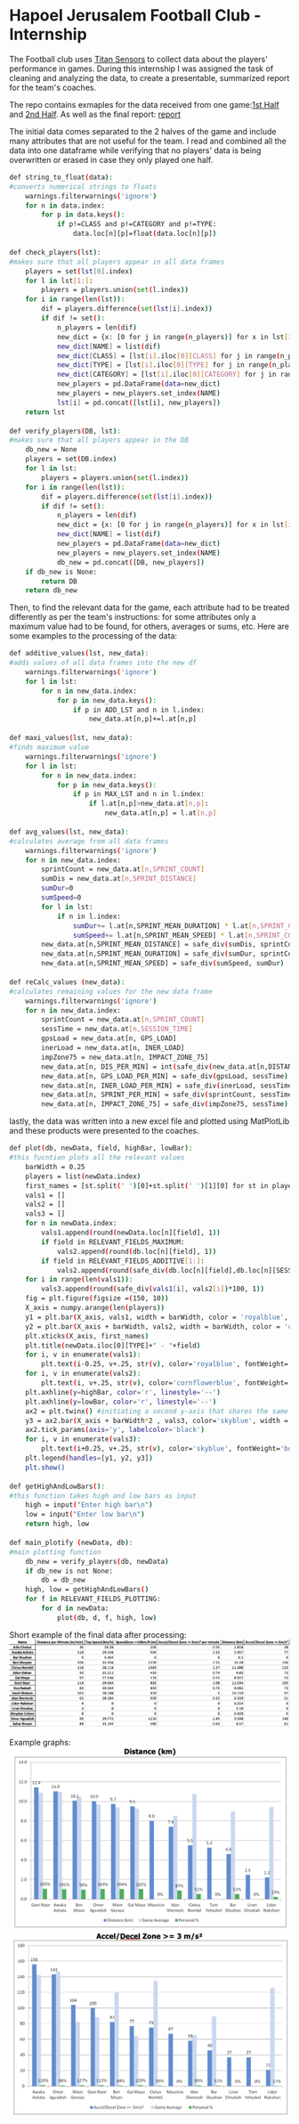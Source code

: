 # Hapoel Jerusalem Football Club - Internship

The Football club uses [Titan Sensors](https://www.titansensor.com/) to collect data about the players' performance in games.
During this internship I was assigned the task of cleaning and analyzing the data, to create a presentable, summarized report for the team's coaches.

The repo contains exmaples for the data received from one game:[1st Half](https://github.com/rotemarie/HJFC/blob/master/1st_Half.xlsx) and [2nd Half](https://github.com/rotemarie/HJFC/blob/master/2nd_Half.xlsx).
As well as the final report: [report](https://github.com/rotemarie/HJFC/blob/master/reportExample.pdf)

The initial data comes separated to the 2 halves of the game and include many attributes that are not useful for the team.
I read and combined all the data into one dataframe while verifying that no players' data is being overwritten or erased in case they only played one half.

```bash
def string_to_float(data):
#converts numerical strings to floats
    warnings.filterwarnings('ignore')
    for n in data.index:
        for p in data.keys():
            if p!=CLASS and p!=CATEGORY and p!=TYPE:
                data.loc[n][p]=float(data.loc[n][p])

def check_players(lst):
#makes sure that all players appear in all data frames
    players = set(lst[0].index)
    for l in lst[1:]:
        players = players.union(set(l.index))
    for i in range(len(lst)):
        dif = players.difference(set(lst[i].index))
        if dif != set():
            n_players = len(dif)
            new_dict = {x: [0 for j in range(n_players)] for x in lst[i].keys()}
            new_dict[NAME] = list(dif)
            new_dict[CLASS] = [lst[i].iloc[0][CLASS] for j in range(n_players)]
            new_dict[TYPE] = [lst[i].iloc[0][TYPE] for j in range(n_players)]
            new_dict[CATEGORY] = [lst[i].iloc[0][CATEGORY] for j in range(n_players)]
            new_players = pd.DataFrame(data=new_dict)
            new_players = new_players.set_index(NAME)
            lst[i] = pd.concat([lst[i], new_players])
    return lst

def verify_players(DB, lst):
#makes sure that all players appear in the DB
    db_new = None
    players = set(DB.index)
    for l in lst:
        players = players.union(set(l.index))
    for i in range(len(lst)):
        dif = players.difference(set(lst[i].index))
        if dif != set():
            n_players = len(dif)
            new_dict = {x: [0 for j in range(n_players)] for x in lst[i].keys()}
            new_dict[NAME] = list(dif)
            new_players = pd.DataFrame(data=new_dict)
            new_players = new_players.set_index(NAME)
            db_new = pd.concat([DB, new_players])
    if db_new is None:
        return DB
    return db_new
```

Then, to find the relevant data for the game, each attribute had to be treated differently as per the team's instructions: for some attributes only a maximum value had to be found, for others, averages or sums, etc.
Here are some examples to the processing of the data:

```bash
def additive_values(lst, new_data):
#adds values of all data frames into the new df
    warnings.filterwarnings('ignore')
    for l in lst:
        for n in new_data.index:
            for p in new_data.keys():
                if p in ADD_LST and n in l.index:
                    new_data.at[n,p]+=l.at[n,p]

def maxi_values(lst, new_data):
#finds maximum value
    warnings.filterwarnings('ignore')
    for l in lst:
        for n in new_data.index:
            for p in new_data.keys():
                if p in MAX_LST and n in l.index:
                    if l.at[n,p]>new_data.at[n,p]:
                        new_data.at[n,p] = l.at[n,p]

def avg_values(lst, new_data):
#calculates average from all data frames
    warnings.filterwarnings('ignore')
    for n in new_data.index:
        sprintCount = new_data.at[n,SPRINT_COUNT]
        sumDis = new_data.at[n,SPRINT_DISTANCE]
        sumDur=0
        sumSpeed=0
        for l in lst:
            if n in l.index:
                sumDur+= l.at[n,SPRINT_MEAN_DURATION] * l.at[n,SPRINT_COUNT]
                sumSpeed+= l.at[n,SPRINT_MEAN_SPEED] * l.at[n,SPRINT_COUNT] * l.at[n,SPRINT_MEAN_DURATION]
        new_data.at[n,SPRINT_MEAN_DISTANCE] = safe_div(sumDis, sprintCount)
        new_data.at[n,SPRINT_MEAN_DURATION] = safe_div(sumDur, sprintCount)
        new_data.at[n,SPRINT_MEAN_SPEED] = safe_div(sumSpeed, sumDur)

def reCalc_values (new_data):
#calculates remaining values for the new data frame 
    warnings.filterwarnings('ignore')
    for n in new_data.index:
        sprintCount = new_data.at[n,SPRINT_COUNT]
        sessTime = new_data.at[n,SESSION_TIME]
        gpsLoad = new_data.at[n, GPS_LOAD]
        inerLoad = new_data.at[n, INER_LOAD]
        impZone75 = new_data.at[n, IMPACT_ZONE_75]
        new_data.at[n, DIS_PER_MIN] = int(safe_div(new_data.at[n,DISTANCE], sessTime) * 1000)
        new_data.at[n, GPS_LOAD_PER_MIN] = safe_div(gpsLoad, sessTime)
        new_data.at[n, INER_LOAD_PER_MIN] = safe_div(inerLoad, sessTime)
        new_data.at[n, SPRINT_PER_MIN] = safe_div(sprintCount, sessTime)
        new_data.at[n, IMPACT_ZONE_75] = safe_div(impZone75, sessTime)
  ```

lastly, the data was written into a new excel file and plotted using MatPlotLib and these products were presented to the coaches.
```bash
def plot(db, newData, field, highBar, lowBar):
#this fucntion plots all the relevant values
    barWidth = 0.25
    players = list(newData.index)
    first_names = [st.split(' ')[0]+st.split(' ')[1][0] for st in players]
    vals1 = []
    vals2 = []
    vals3 = []
    for n in newData.index:
        vals1.append(round(newData.loc[n][field], 1))
        if field in RELEVANT_FIELDS_MAXIMUM:
            vals2.append(round(db.loc[n][field], 1))
        if field in RELEVANT_FIELDS_ADDITIVE[1:]:
            vals2.append(round(safe_div(db.loc[n][field],db.loc[n][SESSION_TIME])*90, 1))
    for i in range(len(vals1)):
        vals3.append(round(safe_div(vals1[i], vals2[i])*100, 1))
    fig = plt.figure(figsize =(150, 10))
    X_axis = numpy.arange(len(players))
    y1 = plt.bar(X_axis, vals1, width = barWidth, color = 'royalblue', label = field)
    y2 = plt.bar(X_axis + barWidth, vals2, width = barWidth, color = 'cornflowerblue', label = 'Game Average')
    plt.xticks(X_axis, first_names)
    plt.title(newData.iloc[0][TYPE]+" - "+field)
    for i, v in enumerate(vals1):
        plt.text(i-0.25, v+.25, str(v), color='royalblue', fontWeight='bold', size=8)
    for i, v in enumerate(vals2):
        plt.text(i, v+.25, str(v), color='cornflowerblue', fontWeight='bold', size=8)
    plt.axhline(y=highBar, color='r', linestyle='--')
    plt.axhline(y=lowBar, color='r', linestyle='--') 
    ax2 = plt.twinx() #initiating a second y-axis that shares the same x-axis
    y3 = ax2.bar(X_axis + barWidth*2 , vals3, color='skyblue', width = barWidth, label = 'Proportion')
    ax2.tick_params(axis='y', labelcolor='black')
    for i, v in enumerate(vals3):
        plt.text(i+0.25, v+.25, str(v), color='skyblue', fontWeight='bold', size=8)
    plt.legend(handles=[y1, y2, y3])
    plt.show()

def getHighAndLowBars():
#this function takes high and low bars as input
    high = input("Enter high bar\n")
    low = input("Enter low bar\n")
    return high, low

def main_plotify (newData, db):
#main plotting function
    db_new = verify_players(db, newData)
    if db_new is not None:
        db = db_new
    high, low = getHighAndLowBars()
    for f in RELEVANT_FIELDS_PLOTTING:
        for d in newData:
            plot(db, d, f, high, low)
```

Short example of the final data after processing:
![](https://github.com/rotemarie/HJFC/blob/master/summary.png)

Example graphs:
![](https://github.com/rotemarie/HJFC/blob/master/g1.png)
![](https://github.com/rotemarie/HJFC/blob/master/g2.png)

